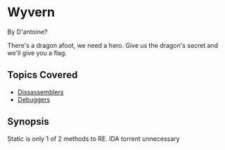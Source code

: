 # Wyvern
By D'antoine?

There's a dragon afoot, we need a hero. Give us the dragon's secret and we'll give you a flag.

## Topics Covered

- [Dissassemblers](/reverse-engineering/what-are-disassemblers/)
- [Debuggers](/reverse-engineering/what-is-gdb/)

## Synopsis

Static is only 1 of 2 methods to RE. IDA torrent unnecessary
